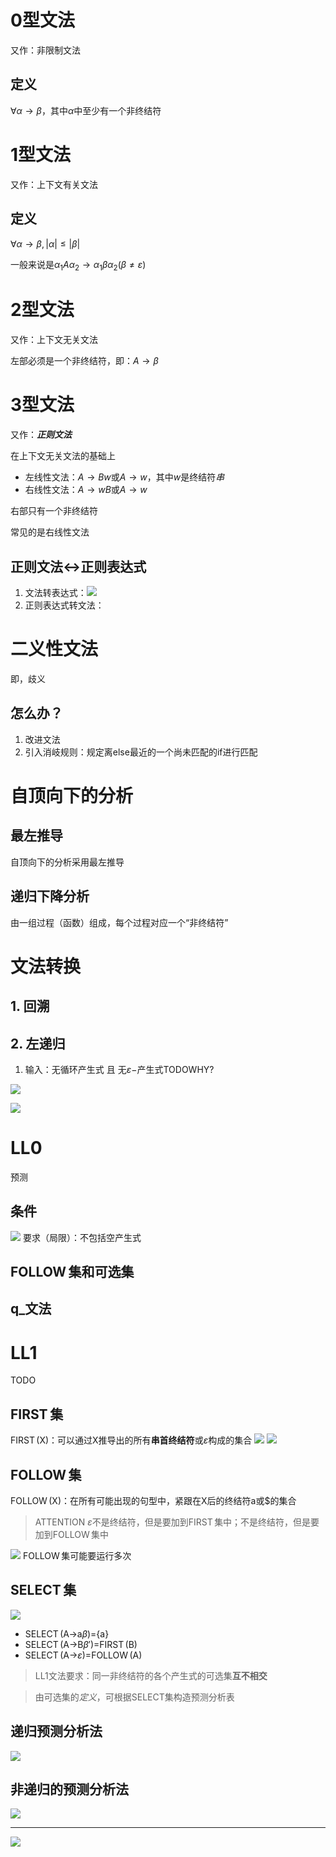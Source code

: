 # 0型文法
又作：非限制文法

## 定义
$\forall \alpha\rightarrow\beta$，其中$\alpha$中至少有一个非终结符

# 1型文法
又作：上下文有关文法

## 定义
$\forall \alpha\rightarrow\beta,|\alpha|\le|\beta|$

一般来说是$\alpha_1A\alpha_2\rightarrow\alpha_1\beta\alpha_2(\beta\ne\varepsilon)$

# 2型文法

又作：上下文无关文法

左部必须是一个非终结符，即：$A\rightarrow\beta$

# 3型文法

又作：***正则文法***

在上下文无关文法的基础上
- 左线性文法：$A\rightarrow Bw$或$A\rightarrow w$，其中$w$是终结符*串*
- 右线性文法：$A\rightarrow wB$或$A\rightarrow w$

右部只有一个非终结符

常见的是右线性文法

## 正则文法$\leftrightarrow$正则表达式
1. 文法转表达式：![](image/2020-01-15-21-42-41.png)
2. 正则表达式转文法：

# 二义性文法
即，歧义

## 怎么办？
1. 改进文法
2. 引入消岐规则：规定离else最近的一个尚未匹配的if进行匹配

# 自顶向下的分析
## 最左推导

自顶向下的分析采用最左推导

## 递归下降分析
由一组过程（函数）组成，每个过程对应一个“非终结符”


# 文法转换
## 1. 回溯
## 2. 左递归
1. 输入：无循环产生式 且 无$\varepsilon-$产生式TODOWHY?

![](image/2020-01-10-00-05-11.png)

![](image/2020-01-10-00-06-14.png)

# LL0
预测

## 条件
![](image/2020-01-10-00-09-21.png)
要求（局限）：不包括空产生式

## $\operatorname{FOLLOW}$集和可选集

## q_文法

# LL1
TODO

## $\operatorname{FIRST}$集
$\operatorname{FIRST}$(X)：可以通过X推导出的所有**串首终结符**或$\varepsilon$构成的集合
![](image/2020-01-11-01-15-23.png)
![](image/2020-01-11-01-15-34.png)
## $\operatorname{FOLLOW}$集
$\operatorname{FOLLOW}$(X)：在所有可能出现的句型中，紧跟在X后的终结符a或$的集合

> ATTENTION $\varepsilon$不是终结符，但是要加到$\operatorname{FIRST}$集中；不是终结符，但是要加到$\operatorname{FOLLOW}$集中

![](image/2020-01-11-01-13-10.png)
$\operatorname{FOLLOW}$集可能要运行多次

## $\operatorname{SELECT}$集
![](image/2020-01-11-01-17-19.png)
- $\operatorname{SELECT}$(A->a$\beta$)={a}
- $\operatorname{SELECT}$(A->B$\beta'$)=$\operatorname{FIRST}$(B)
- $\operatorname{SELECT}$(A->$\varepsilon$)=$\operatorname{FOLLOW}$(A)

> LL1文法要求：同一非终结符的各个产生式的可选集**互不相交**

> 由可选集的*定义*，可根据SELECT集构造预测分析表

## 递归预测分析法
![](image/2020-01-11-01-44-58.png)

## 非递归的预测分析法
![](image/2020-01-11-01-44-22.png)

---
![](image/2020-01-11-01-48-09.png)
